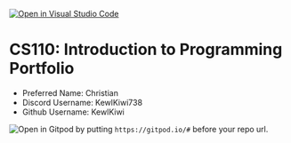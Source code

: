 [![Open in Visual Studio Code](https://classroom.github.com/assets/open-in-vscode-c66648af7eb3fe8bc4f294546bfd86ef473780cde1dea487d3c4ff354943c9ae.svg)](https://classroom.github.com/online_ide?assignment_repo_id=9875735&assignment_repo_type=AssignmentRepo)
# CS110: Introduction to Programming Portfolio

- Preferred Name: Christian
- Discord Username: KewlKiwi738
- Github Username: KewlKiwi

![Open in Gitpod](https://gitpod.io/button/open-in-gitpod.svg) by putting `https://gitpod.io/#` before your repo url.
